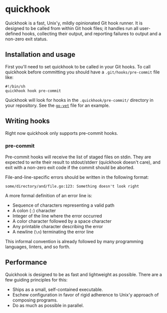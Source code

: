 # quickhook

Quickhook is a fast, Unix'y, mildly opinionated Git hook runner. It is designed to be called from within Git hook files; it handles run all user-defined hooks, collecting their output, and reporting failures to output and a non-zero exit status.

## Installation and usage

First you'll need to set quickhook to be called in your Git hooks. To call quickhook before committing you should have a `.git/hooks/pre-commit` file like:

```
#!/bin/sh
quickhook hook pre-commit
```

Quickhook will look for hooks in the `.quickhook/pre-commit/` directory in your repository. See the [`go-vet`](.quickhook/pre-commit/go-vet) file for an example.

## Writing hooks

Right now quickhook only supports pre-commit hooks.

### pre-commit

Pre-commit hooks will receive the list of staged files on stdin. They are expected to write their result to stdout/stderr (quickhook doesn't care), and exit with a non-zero exit code if the commit should be aborted.

File-and-line-specific errors should be written in the following format:

```
some/directory/and/file.go:123: Something doesn't look right
```

A more formal definition of an error line is:

- Sequence of characters representing a valid path
- A colon (`:`) character
- Integer of the line where the error occurred
- A color character followed by a space character
- Any printable character describing the error
- A newline (`\n`) terminating the error line

This informal convention is already followed by many programming languages, linters, and so forth.

## Performance

Quickhook is designed to be as fast and lightweight as possible. There are a few guiding principles for this:

- Ships as a small, self-contained executable.
- Eschew configuration in favor of rigid adherence to Unix'y approach of composing programs.
- Do as much as possible in parallel.
